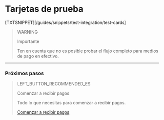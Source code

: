# Tarjetas de prueba

[TXTSNIPPET][/guides/snippets/test-integration/test-cards]

> WARNING
>
> Importante
>
> Ten en cuenta que no es posible probar el flujo completo para medios de pago en efectivo.


---
### Próximos pasos

> LEFT_BUTTON_RECOMMENDED_ES
>
> Comenzar a recibir pagos
>
> Todo lo que necesitas para comenzar a recibir pagos.
>
> [Comenzar a recibir pagos](https://www.mercadopago[FAKER][URL][DOMAIN]/developers/es/guides/checkout-api/start-receiving-payments)
